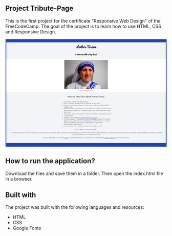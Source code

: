 ## Project Tribute-Page

This is the first project for the certificate "Responsive Web Design" of the FreeCodeCamp.
The goal of the project is to learn how to use HTML, CSS and Responsive Design.

![image](images/Screenshot.png)

## How to run the application?

Download the files and save them in a folder. Then open the index.html file in a browser.

## Built with

The project was built with the following languages and resources:

- HTML
- CSS
- Google Fonts
